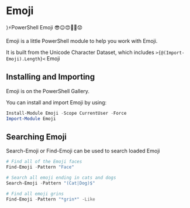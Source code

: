 # Emoji
⟩⚡PowerShell Emoji 😎😉😍🥰🤔😟

Emoji is a little PowerShell module to help you work with Emoji.

It is built from the Unicode Character Dataset, which includes `>{@(Import-Emoji).Length}<` Emoji

## Installing and Importing

Emoji is on the PowerShell Gallery.

You can install and import Emoji by using:

~~~PowerShell
Install-Module Emoji -Scope CurrentUser -Force
Import-Module Emoji
~~~

## Searching Emoji

Search-Emoji or Find-Emoji can be used to search loaded Emoji

~~~PowerShell
# Find all of the Emoji faces
Find-Emoji -Pattern "Face"
~~~

~~~PowerShell
# Search all emoji ending in cats and dogs
Search-Emoji -Pattern "(Cat|Dog)$"
~~~

~~~PowerShell
# Find all emoji grins
Find-Emoji -Pattern "*grin*" -Like
~~~
